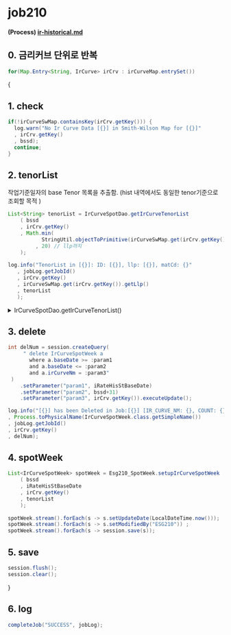 # job210

#### (Process) [ir-historical.md](../../../../biz-logic/esg-process/2.-adjusted-risk-free-term-structure/ir-shock-spread/ir-historical.md "mention")

## 0. 금리커브 단위로 반복&#x20;

```java
for(Map.Entry<String, IrCurve> irCrv : irCurveMap.entrySet())
```

{

## 1. check

```java
if(!irCurveSwMap.containsKey(irCrv.getKey())) {
  log.warn("No Ir Curve Data [{}] in Smith-Wilson Map for [{}]"
  , irCrv.getKey()
  , bssd);						
  continue;
}
```

## 2. tenorList&#x20;

작업기준일자의 base Tenor 목록을 추출함. (hist 내역에서도 동일한 tenor기준으로 조회할 목적 )

```java
List<String> tenorList = IrCurveSpotDao.getIrCurveTenorList
    ( bssd
    , irCrv.getKey()
    , Math.min(
           StringUtil.objectToPrimitive(irCurveSwMap.get(irCrv.getKey()).getLlp())
         , 20) // llp까지 
    );
    
log.info("TenorList in [{}]: ID: [{}], llp: [{}], matCd: {}"
   , jobLog.getJobId()
   , irCrv.getKey()
   , irCurveSwMap.get(irCrv.getKey()).getLlp()
   , tenorList
   );	
```

<details>

<summary>IrCurveSpotDao.getIrCurveTenorList()</summary>

```java
public static List<String> getIrCurveTenorList
		( String bssd
		, String irCurveNm
		, Integer llp)

String query = "select a.matCd from IrCurveSpot a             "
	 + " where 1=1                                        "
	 + "   and a.baseDate  =:baseYmd                      "
	 + "   and a.irCurveNm =:irCurveNm                    "
	 + "   and to_number(substr(a.matCd, 2)) <= :llp * 12 "
	 ;
	
return session.createQuery(query, String.class)
		.setParameter("baseYmd", getMaxBaseDate(bssd, irCurveNm))
		.setParameter("irCurveNm", irCurveNm)
		.setParameter("llp", llp)
		.getResultList();
}
```

* \[M0003, M0006, M0009, M0012, M0018, M0024, M0030, M0036, M0048, M0060, M0084, M0120, M0180, M0240]

</details>

## 3. delete

```java
int delNum = session.createQuery(
     " delete IrCurveSpotWeek a 
       where a.baseDate >= :param1 
       and a.baseDate <= :param2 
       and a.irCurveNm = :param3"
 )
	.setParameter("param1", iRateHisStBaseDate)
	.setParameter("param2", bssd+31)
	.setParameter("param3", irCrv.getKey()).executeUpdate();

log.info("[{}] has been Deleted in Job:[{}] [IR_CURVE_NM: {}, COUNT: {}]"
, Process.toPhysicalName(IrCurveSpotWeek.class.getSimpleName())
, jobLog.getJobId()
, irCrv.getKey()
, delNum);

```

## 4. spotWeek

```java
List<IrCurveSpotWeek> spotWeek = Esg210_SpotWeek.setupIrCurveSpotWeek
    ( bssd
    , iRateHisStBaseDate
    , irCrv.getKey()
    , tenorList
    );
    
spotWeek.stream().forEach(s -> s.setUpdateDate(LocalDateTime.now()));
spotWeek.stream().forEach(s -> s.setModifiedBy("ESG210")) ;
spotWeek.stream().forEach(s -> session.save(s));
```

## 5. save

```java
session.flush();
session.clear();
```

}

## 6. log

```java
completeJob("SUCCESS", jobLog);
```

&#x20;
